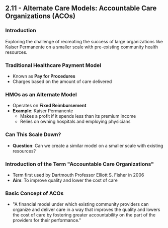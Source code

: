 ## 2.11 - Alternate Care Models: Accountable Care Organizations (ACOs)

### Introduction
Exploring the challenge of recreating the success of large organizations like Kaiser Permanente on a smaller scale with pre-existing community health resources.

### Traditional Healthcare Payment Model
- Known as **Pay for Procedures**
- Charges based on the amount of care delivered

### HMOs as an Alternate Model
- Operates on **Fixed Reimbursement**
- **Example**: Kaiser Permanente
    - Makes a profit if it spends less than its premium income
    - Relies on owning hospitals and employing physicians

### Can This Scale Down?
- **Question**: Can we create a similar model on a smaller scale with existing resources?

### Introduction of the Term "Accountable Care Organizations"
- Term first used by Dartmouth Professor Elliott S. Fisher in 2006
- **Aim**: To improve quality and lower the cost of care

### Basic Concept of ACOs
- "A financial model under which existing community providers can organize and deliver care in a way that improves the quality and lowers the cost of care by fostering greater accountability on the part of the providers for their performance."

